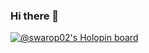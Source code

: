 ### Hi there 👋



[![@swarop02's Holopin board](https://holopin.me/swarop02)](https://holopin.io/@swarop02)
